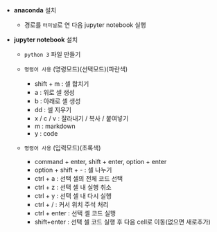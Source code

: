 - **anaconda** 설치

  - 경로를 `터미널`로 연 다음 jupyter notebook 실행

  

- **jupyter notebook** 설치
    - `python 3` 파일 만들기

    - `명령어 사용` (명령모드)(선택모드)(파란색)
        - shift + m : 셀 합치기
        - a : 위로 셀 생성
        - b : 아래로 셀 생성
        - dd : 셀 지우기
        - x / c / v : 잘라내기 / 복사 / 붙여넣기
        - m : markdown
        - y : code

    - `명령어 사용` (입력모드)(초록색)
        - command + enter, shift + enter, option + enter
        - option + shift + - : 셀 나누기
        - ctrl + a : 선택 셀의 전체 코드 선택 
        - ctrl + z : 선택 셀 내 실행 취소 
        - ctrl + y : 선택 셀 내 다시 실행  
        - ctrl + / : 커서 위치 주석 처리 
        - ctrl + enter : 선택 셀 코드 실행
        - shift+enter : 선택 셀 코드 실행 후 다음 cell로 이동(없으면 새로추가)